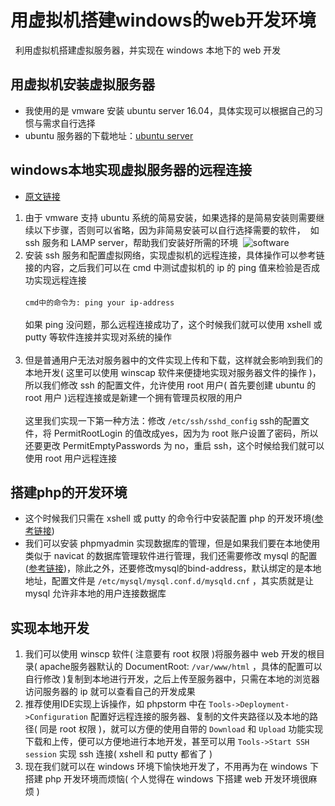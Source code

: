 # 用虚拟机搭建windows的web开发环境
   利用虚拟机搭建虚拟服务器，并实现在 windows 本地下的 web 开发

## 用虚拟机安装虚拟服务器
* 我使用的是 vmware 安装 ubuntu server 16.04，具体实现可以根据自己的习惯与需求自行选择
* ubuntu 服务器的下载地址：[ubuntu server](https://www.ubuntu.com/download/server)
## windows本地实现虚拟服务器的远程连接
* [原文链接](http://www.linuxidc.com/Linux/2017-01/139530.htm)
1. 由于 vmware 支持 ubuntu 系统的简易安装，如果选择的是简易安装则需要继续以下步骤，否则可以省略，因为非简易安装可以自行选择需要的软件，
  如 ssh 服务和 LAMP server，帮助我们安装好所需的环境
  ![software](http://images2015.cnblogs.com/blog/855959/201611/855959-20161115001841310-1770251240.png)<br>
2. 安装 ssh 服务和配置虚拟网络，实现虚拟机的远程连接，具体操作可以参考链接的内容，之后我们可以在 cmd 中测试虚拟机的 ip 的 ping 值来检验是否成功实现远程连接<br><br>
`cmd中的命令为: ping your ip-address`<br><br>
如果 ping 没问题，那么远程连接成功了，这个时候我们就可以使用 xshell 或 putty 等软件连接并实现对系统的操作<br><br>
3. 但是普通用户无法对服务器中的文件实现上传和下载，这样就会影响到我们的本地开发( 这里可以使用 winscap 软件来便捷地实现对服务器文件的操作 )，所以我们修改 ssh 的配置文件，允许使用 root 用户( 首先要创建 ubuntu 的 root 用户 )远程连接或是新建一个拥有管理员权限的用户<br><br>
这里我们实现一下第一种方法：修改 `/etc/ssh/sshd_config` ssh的配置文件，将 PermitRootLogin 的值改成yes，因为为 root 账户设置了密码，所以还要更改 PermitEmptyPasswords 为 no，重启 ssh，这个时候给我们就可以使用 root 用户远程连接
## 搭建php的开发环境
* 这个时候我们只需在 xshell 或 putty 的命令行中安装配置 php 的开发环境([参考链接](http://www.cnblogs.com/wenanry/archive/2012/11/13/2767779.html))
* 我们可以安装 phpmyadmin 实现数据库的管理，但是如果我们要在本地使用类似于 navicat 的数据库管理软件进行管理，我们还需要修改 mysql 的配置([参考链接](http://jingyan.baidu.com/article/64d05a0258526dde54f73b6a.html))，除此之外，还要修改mysql的bind-address，默认绑定的是本地地址，配置文件是 `/etc/mysql/mysql.conf.d/mysqld.cnf` ，其实质就是让 mysql 允许非本地的用户连接数据库
## 实现本地开发
1. 我们可以使用 winscp 软件( 注意要有 root 权限 )将服务器中 web 开发的根目录( apache服务器默认的 DocumentRoot:  `/var/www/html` ，具体的配置可以自行修改 )复制到本地进行开发，之后上传至服务器中，只需在本地的浏览器访问服务器的 ip 就可以查看自己的开发成果
2. 推荐使用IDE实现上诉操作，如 phpstorm 中在 `Tools->Deployment->Configuration` 配置好远程连接的服务器、复制的文件夹路径以及本地的路径( 同是 root 权限 )，就可以方便的使用自带的 `Download` 和 `Upload` 功能实现下载和上传，便可以方便地进行本地开发，甚至可以用 `Tools->Start SSH session` 实现 ssh 连接( xshell 和 putty 都省了 )
3. 现在我们就可以在 windows 环境下愉快地开发了，不用再为在 windows 下搭建 php 开发环境而烦恼( 个人觉得在 windows 下搭建 web 开发环境很麻烦 )
